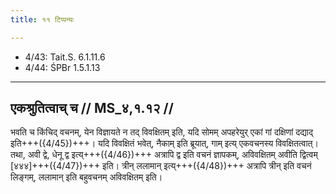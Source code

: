 ```yaml
---
title: ११ टिप्पन्यः

---
```

- 4/43: Tait.S. 6.1.11.6
- 4/44: ŚPBr 1.5.1.13

____________________________________________


## एकश्रुतित्वाच् च // MS_४,१.१२ //

भवति च किंचिद् वचनम्, येन विज्ञायते न तद् विवक्षितम् इति, यदि सोमम् अपहरेयुर् एकां गां दक्षिणां दद्याद् इति+++({4/45})+++। यदि विवक्षितं भवेत्, नैकाम् इति ब्रूयात्, गाम् इत्य् एकवचनस्य विवक्षितत्वात्। तथा, अवी द्वे, धेनू द्व इत्य्+++({4/46})+++ अत्रापि द्व इति वचनं ज्ञापकम्, अविवक्षितम् अवीति द्वित्वम् [४४४]+++({4/47})+++ इति। त्रीन् ललामान् इत्य्+++({4/48})+++ अत्रापि त्रीन् इति वचनं लिङ्गम्, ललामान् इति बहुवचनम् अविवक्षितम् इति।
